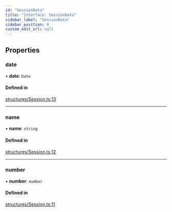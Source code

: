 ```yaml
---
id: "SessionData"
title: "Interface: SessionData"
sidebar_label: "SessionData"
sidebar_position: 0
custom_edit_url: null
---
```


## Properties

### date

• **date**: `Date`

#### Defined in

[structures/Session.ts:13](https://github.com/marinofranz/f1-api-client/blob/main/src/structures/Session.ts#L13)

___

### name

• **name**: `string`

#### Defined in

[structures/Session.ts:12](https://github.com/marinofranz/f1-api-client/blob/main/src/structures/Session.ts#L12)

___

### number

• **number**: `number`

#### Defined in

[structures/Session.ts:11](https://github.com/marinofranz/f1-api-client/blob/main/src/structures/Session.ts#L11)

